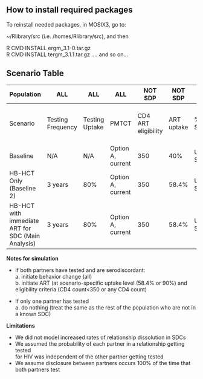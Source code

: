 ## How to install required packages

To reinstall needed packages, in MOSIX3, go to:

~/Rlibrary/src (i.e. /homes/Rlibrary/src), and then

R CMD INSTALL ergm_3.1-0.tar.gz  
R CMD INSTALL tergm_3.1.1.tar.gz ....
and so on...

## Scenario Table


|    Population                                           | **ALL**                 | **ALL**              | **ALL**                      | **NOT SDP**               | **NOT SDP**      | **NOT SDP**                 | **SDP**                   | **SDP**          | **SDP**                     | **SDP**                              |
|---------------------------------------------------------|-------------------------|----------------------|-----------------------------|---------------------------|------------------|-----------------------------|---------------------------|------------------|-----------------------------|--------------------------------------|
|    Scenario                                             |    Testing Frequency    |    Testing Uptake    |    PMTCT                    |    CD4 ART eligibility    |    ART uptake    |    % Virally Suppressed     |    ART CD4 eligibility    |    ART uptake    |    % Virally Suppressed     |    % Reduction in unprotected sex    |
|    Baseline                                             |    N/A                  |    N/A               |    Option A, current        |    350                    |    40%           |    UG: 88%   SA: 85%        |    350                    |    40%           |    UG: 88%   SA: 85%        |    N/A                               |
|    HB-HCT Only (Baseline 2)                             |    3 years              |    80%               |    Option A, current        |    350                    |    58.4%         |    UG: 88%   SA: 85%        |    350                    |    58.4%         |    UG: 88%   SA: 85%        |    63%                               |
|    HB-HCT with immediate ART for SDC (Main Analysis)    |    3 years              |    80%               |    Option A, current        |    350                    |    58.4%         |    UG: 88%   SA: 85%        |    Any CD4                |    90%           |    UG: 88%   SA: 85%        |    63%                               |


**Notes for simulation**   
  * If both partners have tested and are serodiscordant:    
    a. initiate behavior change (all)    
    b. initiate ART (at scenario-specific uptake level (58.4% or 90%) and 
       eligibility criteria (CD4 count<350 or any CD4 count)  
  
  * If only one partner has tested   
    a. do nothing (treat the same as the rest of the population who are 
       not in a known SDC)
       
**Limitations**    
   * We did not model increased rates of relationship dissolution in SDCs   
   * We assumed the probability of each partner in a relationship getting tested  
     for HIV was independent of the other partner getting tested  
   * We assume disclosure between partners occurs 100% of the time that both partners test  
    

   
   
